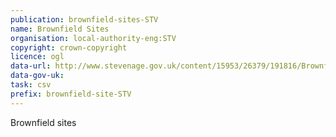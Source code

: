 ```yaml
---
publication: brownfield-sites-STV
name: Brownfield Sites
organisation: local-authority-eng:STV
copyright: crown-copyright
licence: ogl
data-url: http://www.stevenage.gov.uk/content/15953/26379/191816/Brownfield-Land-Register-2017.xls
data-gov-uk: 
task: csv
prefix: brownfield-site-STV
---
```


Brownfield sites

